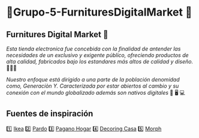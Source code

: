 # 💈Grupo-5-FurnituresDigitalMarket 💈

## Furnitures Digital Market 🚀
*Esta tienda electronica fue concebida con la finalidad de antender las necesidades de un exclusivo y exigente público, ofreciendo productos de alta calidad, fabricados bajo los estandares más altos de calidad y diseño.* :star2:🥇:star2:

*Nuestro enfoque está dirigido a una parte de la población denomidad como, Generaciòn Y. Caracterizada por estar abiertos al cambio y su conexión con el mundo globalizado además son nativos digitales* 📱 🖥️ 💻

## Fuentes de inspiración
:one: [Ikea](https://www.ikea.com)
:two: [Pardo](https://www.pardo.com.ar)
:three: [Pagano Hogar](https://www.paganohogar.com.ar)
:four: [Decoring Casa](https://www.decohogar.com.ar)
:five: [Morph](https://www.morph.com.ar/)


